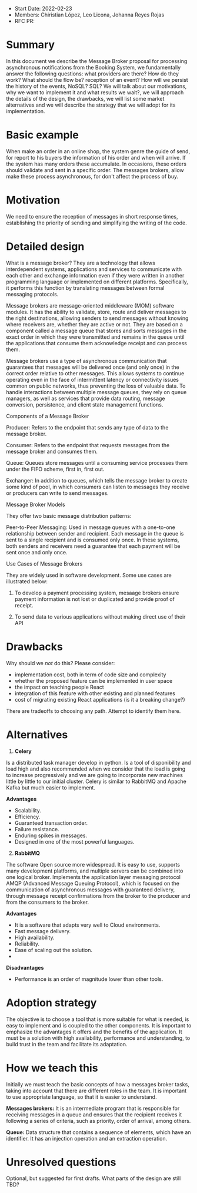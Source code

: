 - Start Date: 2022-02-23
- Members: Chiristian López, Leo Licona, Johanna Reyes Rojas
- RFC PR: 

# Summary
In this document we describe the Message Broker proposal for processing asynchronous notifications from the Booking System, we fundamentally answer the following questions: what providers are there? How do they work? What should the flow be? reception of an event? How will we persist the history of the events, NoSQL? SQL? We will talk about our motivations, why we want to implement it and what results we wait?, we will approach the details of the design, the drawbacks, we will list some market alternatives and we will describe the strategy that we will adopt for its implementation. 

# Basic example

When make an order in an online shop, the system genre the guide of send, for report to his buyers the information of his order and when will arrive. If the system has many orders these accumulate. In occasions, these orders should validate and sent in a specific order. The messages brokers, allow make these process asynchronous, for don't affect the process of buy.

# Motivation

We need to ensure the reception of messages in short response times, establishing the priority of sending and simplifying the writing of the code.

# Detailed design
What is a message broker?
They are a technology that allows interdependent systems, applications and services to communicate with each other and exchange information even if they were written in another programming language or implemented on different platforms. Specifically, it performs this function by translating messages between formal messaging protocols.

Message brokers are message-oriented middleware (MOM) software modules. It has the ability to validate, store, route and deliver messages to the right destinations, allowing senders to send messages without knowing where receivers are, whether they are active or not. They are based on a component called a message queue that stores and sorts messages in the exact order in which they were transmitted and remains in the queue until the applications that consume them acknowledge receipt and can process them.

Message brokers use a type of asynchronous communication that guarantees that messages will be delivered once (and only once) in the correct order relative to other messages. This allows systems to continue operating even in the face of intermittent latency or connectivity issues common on public networks, thus preventing the loss of valuable data. To handle interactions between multiple message queues, they rely on queue managers, as well as services that provide data routing, message conversion, persistence, and client state management functions.

Components of a Message Broker

Producer: Refers to the endpoint that sends any type of data to the message broker.

Consumer: Refers to the endpoint that requests messages from the message broker and consumes them.

Queue: Queues store messages until a consuming service processes them under the FIFO scheme, first in, first out.

Exchanger: In addition to queues, which tells the message broker to create some kind of pool, in which consumers can listen to messages they receive or producers can write to send messages.

Message Broker Models

They offer two basic message distribution patterns:

Peer-to-Peer Messaging: Used in message queues with a one-to-one relationship between sender and recipient. Each message in the queue is sent to a single recipient and is consumed only once. In these systems, both senders and receivers need a guarantee that each payment will be sent once and only once.

Use Cases of Message Brokers

They are widely used in software development. Some use cases are illustrated below:

1. To develop a payment processing system, mesaage brokers ensure payment information is not lost or duplicated and provide proof of receipt.

2. To send data to various applications without making direct use of their API

# Drawbacks

Why should we *not* do this? Please consider:

- implementation cost, both in term of code size and complexity
- whether the proposed feature can be implemented in user space
- the impact on teaching people React
- integration of this feature with other existing and planned features
- cost of migrating existing React applications (is it a breaking change?)

There are tradeoffs to choosing any path. Attempt to identify them here.

# Alternatives

1. **Celery**

Is a distributed task manager develop in python. Is a tool of disponibility and load high and also recommended when we consider that the load is going to increase progressively and we are going to incorporate new machines little by little to our initial cluster.
Celery is similar to RabbitMQ and Apache Kafka but much easier to implement.

**Advantages**
- Scalability.
- Efficiency.
- Guaranteed transaction order.
- Failure resistance.
- Enduring spikes in messages.
- Designed in one of the most powerful languages.

2. **RabbitMQ** 

The software Open source more widespread. It is easy to use, supports many development platforms, and multiple servers can be combined into one logical broker.
Implements the application layer messaging protocol AMQP (Advanced Message Queuing Protocol), which is focused on the communication of asynchronous messages with guaranteed delivery, through message receipt confirmations from the broker to the producer and from the consumers to the broker.

**Advantages**
- It is a software that adapts very well to Cloud environments.
- Fast message delivery.
- High availability.
- Reliability.
- Ease of scaling out the solution.
- 
**Disadvantages**
- Performance is an order of magnitude lower than other tools.

# Adoption strategy

The objective is to choose a tool that is more suitable for what is needed, is easy to implement and is coupled to the other components. It is important to emphasize the advantages it offers and the benefits of the application. It must be a solution with high availability, performance and understanding, to build trust in the team and facilitate its adaptation.

# How we teach this

Initially we must teach the basic concepts of how a messages broker tasks, taking into account that there are different roles in the team. It is important to use appropriate language, so that it is easier to understand.

**Messages brokers:** It is an intermediate program that is responsible for receiving messages in a queue and ensures that the recipient receives it following a series of criteria, such as priority, order of arrival, among others.

**Queue:** Data structure that contains a sequence of elements, which have an identifier. It has an injection operation and an extraction operation.


# Unresolved questions

Optional, but suggested for first drafts. What parts of the design are still
TBD?
